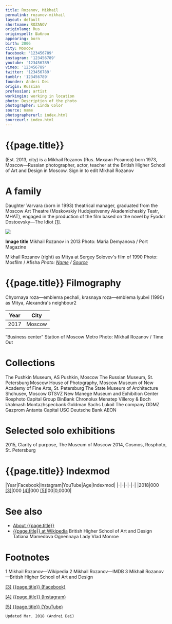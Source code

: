 ```yaml
---
title: Rozanov, Mikhail
permalink: rozanov-mikhail
layout: default
shortname: ROZANOV
originlang: Rus
originspell: Шаблон
appearing: born
birth: 2006
city: Moscow
facebook: '123456789'
instagram: '123456789'
youtube: '123456789'
vimeo: '123456789'
twitter: '123456789'
tumblr: '123456789'
founder: Anderi Dei
origin: Russian
profession: artist
workingin: working in location
photo: Description of the photo
photographer: Linda Color
source: name
photographerurl: index.html
sourceurl: index.html
---
```


# {{page.title}}

(Est. 2013, city) is a Mikhail Rozanov (Rus. Михаил Розанов) born 1973, Moscow—Russian photographer, actor, teacher at the British Higher School of Art and Design in Moscow. Sign in to edit Mikhail Rozanov

# A family

Daughter Varvara (born in 1993) theatrical manager, graduated from the Moscow Art Theatre (Moskovskiy Hudojestvenny Akademicheskiy Teatr, МHАТ), engaged in the production of the film based on the novel by Fyodor Dostoevsky—The Idiot <span id="a1">[\[1\]](#f1)</span>.

![](/encyclopedia/images/image-name.jpg)

**Image title**
Mikhail Rozanov in 2013
Photo: Maria Demyanova / Port Magazine

Mikhail Rozanov (right) as Mitya at Sergey Solovev's film of 1990
Photo: Mosfilm / Afisha
*Photo: [Name](index) / [Source](index)*

# {{page.title}} Filmography
Chyornaya roza—emblema pechali, krasnaya roza—emblema lyubvi (1990) as Mitya, Alexandra's neighbour2

|Year|City|
|-|-|
|2017|Moscow|

“Business center” Station of Moscow Metro
Photo: Mikhail Rozanov / Time Out

# Collections

The Pushkin Museum, AS Pushkin, Moscow
The Russian Museum, St. Petersburg
Moscow House of Photography, Moscow
Museum of New Academy of Fine Arts, St. Petersburg
The State Museum of Architecture Shchusev, Moscow
GTSVZ New Manege
Museum and Exhibition Center Rosphoto
Capital Group
BinBank
Chronolux
Menatep
Villeroy & Boch
Uralmash
Montazhspecbank
Goldman Sachs
Lukoil
The company ODMZ
Gazprom
Antanta Capital
USC
Deutsche Bank AEON

# Selected solo exhibitions

 2015, Clarity of purpose, The Museum of Moscow
 2014, Cosmos, Rosphoto, St. Petersburg

# {{page.title}} Indexmod

|Year|Facebook|Instagram|YouTube|Age|Indexmod|
|-|-|-|-|-|
|2018|000 <span id="a3">[\[3\]](#f3)</span>|000 <span id="a4">[\[4\]](#f4)</span>|000 <span id="a5">[\[5\]](#f5)</span>|00|0,0000|


# See also

+ [About {{page.title}}](index)
+ [{{page.title}} at Wikipedia](index)
British Higher School of Art and Design
Tatiana Mamedova
Ognennaya Lady
Vlad Monroe

# Footnotes

1 Mikhail Rozanov—Wikipedia
2 Mikhail Rozanov—IMDB
3 Mikhail Rozanov—British Higher School of Art and Design

[[3]](#a3) <span id="f3"></span> [{{page.title}} (Facebook)](index)

[[4]](#a4) <span id="f4"></span> [{{page.title}} (Instagram)](index)

[[5]](#a5) <span id="f5"></span> [{{page.title}} (YouTube)](index)

`Updated Mar. 2018 (Andrei Dei)`
